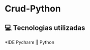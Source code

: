 # Crud-Python
## :computer: Tecnologias utilizadas 
<div class="tecnologias" style= "text-align:justify">
  
 *IDE  Pycharm  ||  Python

